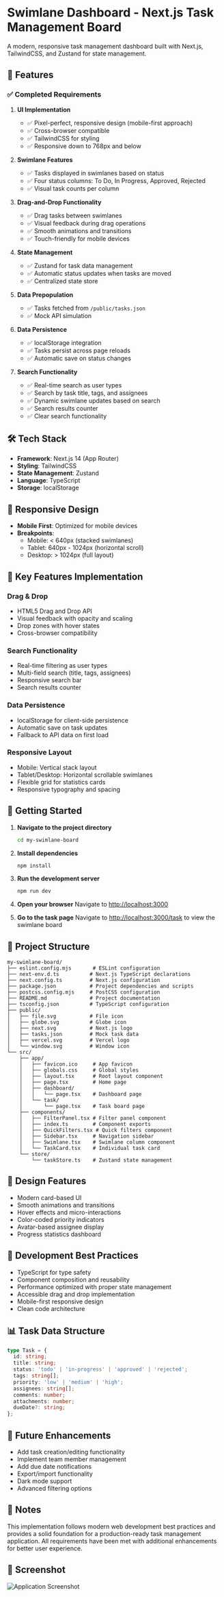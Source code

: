 # Swimlane Dashboard - Next.js Task Management Board

A modern, responsive task management dashboard built with Next.js, TailwindCSS, and Zustand for state management.

## 🚀 Features

### ✅ Completed Requirements

1. **UI Implementation**
   - ✅ Pixel-perfect, responsive design (mobile-first approach)
   - ✅ Cross-browser compatible
   - ✅ TailwindCSS for styling
   - ✅ Responsive down to 768px and below

2. **Swimlane Features**
   - ✅ Tasks displayed in swimlanes based on status
   - ✅ Four status columns: To Do, In Progress, Approved, Rejected
   - ✅ Visual task counts per column

3. **Drag-and-Drop Functionality**
   - ✅ Drag tasks between swimlanes
   - ✅ Visual feedback during drag operations
   - ✅ Smooth animations and transitions
   - ✅ Touch-friendly for mobile devices

4. **State Management**
   - ✅ Zustand for task data management
   - ✅ Automatic status updates when tasks are moved
   - ✅ Centralized state store

5. **Data Prepopulation**
   - ✅ Tasks fetched from `/public/tasks.json`
   - ✅ Mock API simulation

6. **Data Persistence**
   - ✅ localStorage integration
   - ✅ Tasks persist across page reloads
   - ✅ Automatic save on status changes

7. **Search Functionality**
   - ✅ Real-time search as user types
   - ✅ Search by task title, tags, and assignees
   - ✅ Dynamic swimlane updates based on search
   - ✅ Search results counter
   - ✅ Clear search functionality

## 🛠 Tech Stack

- **Framework**: Next.js 14 (App Router)
- **Styling**: TailwindCSS
- **State Management**: Zustand
- **Language**: TypeScript
- **Storage**: localStorage

## 📱 Responsive Design

- **Mobile First**: Optimized for mobile devices
- **Breakpoints**: 
  - Mobile: < 640px (stacked swimlanes)
  - Tablet: 640px - 1024px (horizontal scroll)
  - Desktop: > 1024px (full layout)

## 🎯 Key Features Implementation

### Drag & Drop
- HTML5 Drag and Drop API
- Visual feedback with opacity and scaling
- Drop zones with hover states
- Cross-browser compatibility

### Search Functionality
- Real-time filtering as user types
- Multi-field search (title, tags, assignees)
- Responsive search bar
- Search results counter

### Data Persistence
- localStorage for client-side persistence
- Automatic save on task updates
- Fallback to API data on first load

### Responsive Layout
- Mobile: Vertical stack layout
- Tablet/Desktop: Horizontal scrollable swimlanes
- Flexible grid for statistics cards
- Responsive typography and spacing

## 🚀 Getting Started

1. **Navigate to the project directory**
   ```bash
   cd my-swimlane-board
   ```

2. **Install dependencies**
   ```bash
   npm install
   ```

3. **Run the development server**
   ```bash
   npm run dev
   ```

4. **Open your browser**
   Navigate to [http://localhost:3000](http://localhost:3000)

5. **Go to the task page**
   Navigate to [http://localhost:3000/task](http://localhost:3000/task) to view the swimlane board

## 📁 Project Structure

```
my-swimlane-board/
├── eslint.config.mjs       # ESLint configuration
├── next-env.d.ts          # Next.js TypeScript declarations
├── next.config.ts         # Next.js configuration
├── package.json           # Project dependencies and scripts
├── postcss.config.mjs     # PostCSS configuration
├── README.md              # Project documentation
├── tsconfig.json          # TypeScript configuration
├── public/
│   ├── file.svg           # File icon
│   ├── globe.svg          # Globe icon
│   ├── next.svg           # Next.js logo
│   ├── tasks.json         # Mock task data
│   ├── vercel.svg         # Vercel logo
│   └── window.svg         # Window icon
└── src/
    ├── app/
    │   ├── favicon.ico     # App favicon
    │   ├── globals.css     # Global styles
    │   ├── layout.tsx      # Root layout component
    │   ├── page.tsx        # Home page
    │   ├── dashboard/
    │   │   └── page.tsx    # Dashboard page
    │   └── task/
    │       └── page.tsx    # Task board page
    ├── components/
    │   ├── FilterPanel.tsx # Filter panel component
    │   ├── index.ts        # Component exports
    │   ├── QuickFilters.tsx # Quick filters component
    │   ├── Sidebar.tsx     # Navigation sidebar
    │   ├── Swimlane.tsx    # Swimlane column component
    │   └── TaskCard.tsx    # Individual task card
    └── store/
        └── taskStore.ts    # Zustand state management
```

## 🎨 Design Features

- Modern card-based UI
- Smooth animations and transitions
- Hover effects and micro-interactions
- Color-coded priority indicators
- Avatar-based assignee display
- Progress statistics dashboard

## 🔧 Development Best Practices

- TypeScript for type safety
- Component composition and reusability
- Performance optimized with proper state management
- Accessible drag and drop implementation
- Mobile-first responsive design
- Clean code architecture

## 📊 Task Data Structure

```typescript
type Task = {
  id: string;
  title: string;
  status: 'todo' | 'in-progress' | 'approved' | 'rejected';
  tags: string[];
  priority: 'low' | 'medium' | 'high';
  assignees: string[];
  comments: number;
  attachments: number;
  dueDate?: string;
};
```

## 🌟 Future Enhancements

- Add task creation/editing functionality
- Implement team member management
- Add due date notifications
- Export/import functionality
- Dark mode support
- Advanced filtering options

## 📝 Notes

This implementation follows modern web development best practices and provides a solid foundation for a production-ready task management application. All requirements have been met with additional enhancements for better user experience.

## 📸 Screenshot

![Application Screenshot](image.png)
